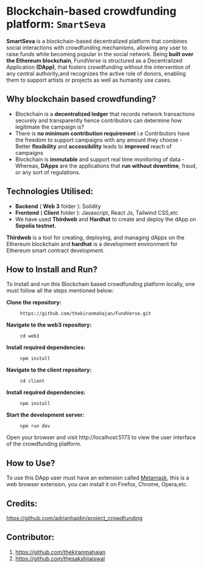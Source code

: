 # Blockchain-based crowdfunding platform: `SmartSeva`

**SmartSeva** is a blockchain-based decentralized platform that combines social interactions with crowdfunding mechanisms, allowing any user to raise funds while becoming popular in the social network. Being **built over the Ethereum blockchain**, FundVerse is structured as a Decentralized Application **(DApp)**, that fosters crowdfunding without the intervention of any central authority,and recognizes the active role of donors, enabling them to support artists or projects as well as humanity use cases.


## Why blockchain based crowdfunding?

- Blockchain is a **decentralized ledger** that records network transactions securely and transparently hence contributors can determine how legitimate the campaign is?
- There is **no minimum contribution requirement** i.e Contributors have the freedom to support campaigns with any amount they choose
-‌ Better **flexibility** and **accessibility** leads to **improved** reach of campaigns
- Blockchain is **immutable** and support real time monitoring of data
-‌ Whereas, **DApps** are the applications that **run without downtime**, fraud, or any sort of regulations.


## Technologies Utilised:

- **Backend** ( **Web 3** folder ): Solidity
- **Frontend** ( **Client** folder ): Javascript, React Js, Tailwind CSS,etc
- We have used **Thirdweb** and **Hardhat** to create and deploy the dApp on **Sepolia testnet.**

**Thirdweb** is a tool for creating, deploying, and managing dApps on the Ethereum blockchain and **hardhat** is a development environment for Ethereum smart contract development.

## How to Install and Run?

To Install and run this Blockchain based crowdfunding platform locally, one must follow all the steps mentioned below:

**Clone the repository:**

         https://github.com/thekiranmahajan/FundVerse.git

**Navigate to the web3 repository:**

         cd web3

**Install required dependencies:**

         npm install

**Navigate to the client repository:**

         cd client

**Install required dependencies:**

         npm install

**Start the development server:**

         npm run dev

Open your browser and visit http://localhost:5173 to view the user interface of the crowdfunding platform.

## How to Use?

To use this DApp user must have an extension called [Metamask](https://metamask.io/download/), this is a web browser extension, you can install it on Firefox, Chrome, Opera,etc.


## Credits:

https://github.com/adrianhajdin/project_crowdfunding

## Contributor:

1.	https://github.com/thekiranmahajan
2.	https://github.com/thesakshijaiswal
